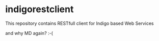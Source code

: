 # indigorestclient
This repository contains RESTfull client for Indigo based Web Services

and why MD again? :-(
